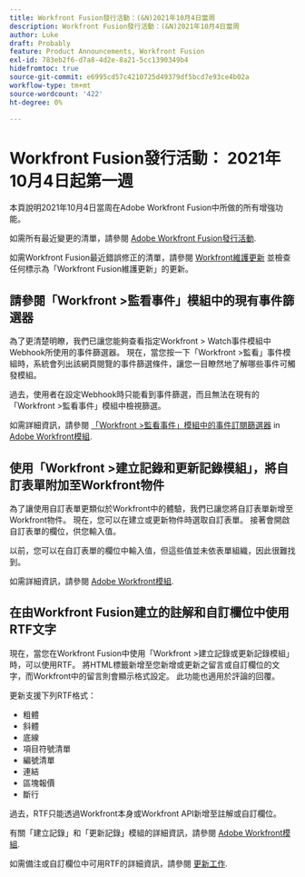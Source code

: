 ```yaml
---
title: Workfront Fusion發行活動：(&N)2021年10月4日當周
description: Workfront Fusion發行活動：(&N)2021年10月4日當周
author: Luke
draft: Probably
feature: Product Announcements, Workfront Fusion
exl-id: 783eb2f6-d7a8-4d2e-8a21-5cc1390349b4
hidefromtoc: true
source-git-commit: e6995cd57c4210725d49379df5bcd7e93ce4b02a
workflow-type: tm+mt
source-wordcount: '422'
ht-degree: 0%

---
```


# Workfront Fusion發行活動： 2021年10月4日起第一週

本頁說明2021年10月4日當周在Adobe Workfront Fusion中所做的所有增強功能。

如需所有最近變更的清單，請參閱 [Adobe Workfront Fusion發行活動](../../../product-announcements/product-releases/fusion-release-activity/fusion-release-activity.md).

如需Workfront Fusion最近錯誤修正的清單，請參閱 [Workfront維護更新](https://experienceleague.adobe.com/docs/workfront-known-issues/releases/current-updates.html) 並檢查任何標示為「Workfront Fusion維護更新」的更新。

## 請參閱「Workfront >監看事件」模組中的現有事件篩選器

為了更清楚明瞭，我們已讓您能夠查看指定Workfront > Watch事件模組中Webhook所使用的事件篩選器。 現在，當您按一下「Workfront >監看」事件模組時，系統會列出該網頁閱覽的事件篩選條件，讓您一目瞭然地了解哪些事件可觸發模組。

過去，使用者在設定Webhook時只能看到事件篩選，而且無法在現有的「Workfront >監看事件」模組中檢視篩選。

如需詳細資訊，請參閱 [「Workfront >監看事件」模組中的事件訂閱篩選器](../../../workfront-fusion/apps-and-their-modules/workfront-modules.md#event) in [Adobe Workfront模組](../../../workfront-fusion/apps-and-their-modules/workfront-modules.md).

## 使用「Workfront >建立記錄和更新記錄模組」，將自訂表單附加至Workfront物件

為了讓使用自訂表單更類似於Workfront中的體驗，我們已讓您將自訂表單新增至Workfront物件。 現在，您可以在建立或更新物件時選取自訂表單。 接著會開啟自訂表單的欄位，供您輸入值。

以前，您可以在自訂表單的欄位中輸入值，但這些值並未依表單組織，因此很難找到。

如需詳細資訊，請參閱 [Adobe Workfront模組](../../../workfront-fusion/apps-and-their-modules/workfront-modules.md).

## 在由Workfront Fusion建立的註解和自訂欄位中使用RTF文字

現在，當您在Workfront Fusion中使用「Workfront >建立記錄或更新記錄模組」時，可以使用RTF。 將HTML標籤新增至您新增或更新之留言或自訂欄位的文字，而Workfront中的留言則會顯示格式設定。 此功能也適用於評論的回覆。

更新支援下列RTF格式：

* 粗體
* 斜體
* 底線
* 項目符號清單
* 編號清單
* 連結
* 區塊報價
* 斷行

過去，RTF只能透過Workfront本身或Workfront API新增至註解或自訂欄位。

有關「建立記錄」和「更新記錄」模組的詳細資訊，請參閱 [Adobe Workfront模組](../../../workfront-fusion/apps-and-their-modules/workfront-modules.md).

如需備注或自訂欄位中可用RTF的詳細資訊，請參閱 [更新工作](../../../workfront-basics/updating-work-items-and-viewing-updates/update-work.md).
